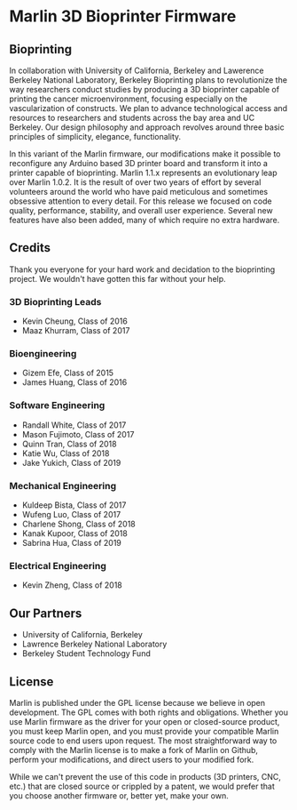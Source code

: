 # Marlin 3D Bioprinter Firmware 

## Bioprinting 
In collaboration with University of California, Berkeley and Lawerence Berkeley National Laboratory, Berkeley Bioprinting plans to revolutionize the way researchers conduct studies by producing a 3D bioprinter capable of printing the cancer microenvironment, focusing especially on the vascularization of constructs. We plan to advance technological access and resources to researchers and students across the bay area and UC Berkeley. Our design philosophy and approach revolves around three basic principles of simplicity, elegance, functionality.

In this variant of the Marlin firmware, our modifications make it possible to reconfigure any Arduino based 3D printer board and transform it into a printer capable of bioprinting. Marlin 1.1.x represents an evolutionary leap over Marlin 1.0.2. It is the result of over two years of effort by several volunteers around the world who have paid meticulous and sometimes obsessive attention to every detail. For this release we focused on code quality, performance, stability, and overall user experience. Several new features have also been added, many of which require no extra hardware.

## Credits
Thank you everyone for your hard work and decidation to the bioprinting project. We wouldn't have gotten this far without your help.

### 3D Bioprinting Leads
 - Kevin Cheung, Class of 2016
 - Maaz Khurram, Class of 2017

### Bioengineering
 - Gizem Efe, Class of 2015
 - James Huang, Class of 2016

### Software Engineering
 - Randall White, Class of 2017
 - Mason Fujimoto, Class of 2017
 - Quinn Tran, Class of 2018
 - Katie Wu, Class of 2018
 - Jake Yukich, Class of 2019

### Mechanical Engineering
 - Kuldeep Bista, Class of 2017
 - Wufeng Luo, Class of 2017
 - Charlene Shong, Class of 2018
 - Kanak Kupoor, Class of 2018
 - Sabrina Hua, Class of 2019

### Electrical Engineering
 - Kevin Zheng, Class of 2018

## Our Partners
 - University of California, Berkeley
 - Lawrence Berkeley National Laboratory
 - Berkeley Student Technology Fund

## License

Marlin is published under the GPL license because we believe in open development. The GPL comes with both rights and obligations. Whether you use Marlin firmware as the driver for your open or closed-source product, you must keep Marlin open, and you must provide your compatible Marlin source code to end users upon request. The most straightforward way to comply with the Marlin license is to make a fork of Marlin on Github, perform your modifications, and direct users to your modified fork.

While we can't prevent the use of this code in products (3D printers, CNC, etc.) that are closed source or crippled by a patent, we would prefer that you choose another firmware or, better yet, make your own.
